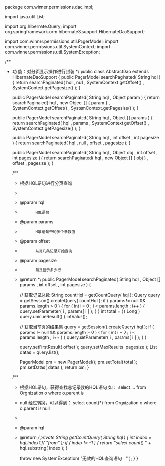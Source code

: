 package com.winner.permissions.dao.impl;

import java.util.List;

import org.hibernate.Query;
import org.springframework.orm.hibernate3.support.HibernateDaoSupport;

import com.winner.permissions.util.PagerModel;
import com.winner.permissions.util.SystemContext;
import com.winner.permissions.util.SystemException;



/**
 * 功 能：对分页显示操作进行封装
 */
public class AbstractDao extends HibernateDaoSupport
{
  public PagerModel searchPaginated( String hql )
	{
		return searchPaginated( hql , null , SystemContext.getOffset() , SystemContext.getPagesize() );
	}

	public PagerModel searchPaginated( String hql , Object param )
	{
		return searchPaginated( hql , new Object [] { param } , SystemContext.getOffset() , SystemContext.getPagesize() );
	}

	public PagerModel searchPaginated( String hql , Object [] params )
	{
		return searchPaginated( hql , params , SystemContext.getOffset() , SystemContext.getPagesize() );
	}

	public PagerModel searchPaginated( String hql , int offset , int pagesize )
	{
		return searchPaginated( hql , null , offset , pagesize );
	}

	public PagerModel searchPaginated( String hql , Object obj , int offset , int pagesize )
	{
		return searchPaginated( hql , new Object [] { obj } , offset , pagesize );
	}

	/**
	 * 根据HQL语句进行分页查询
	 * 
	 * @param hql
	 *            HQL语句
	 * @param params
	 *            HQL语句带的多个参数值
	 * @param offset
	 *            从第几条记录开始查询
	 * @param pagesize
	 *            每页显示多少行
	 * @return
	 */
	public PagerModel searchPaginated( String hql , Object [] params , int offset , int pagesize )
	{

		// 获取记录总数
		String countHql = getCountQuery( hql );
		Query query = getSession().createQuery( countHql );
		if ( params != null && params.length > 0 )
		{
			for ( int i = 0 ; i < params.length ; i++ )
			{
				query.setParameter( i , params[ i ] );
			}
		}
		int total = ( ( Long ) query.uniqueResult() ).intValue();

		// 获取当前页的结果集
		query = getSession().createQuery( hql );
		if ( params != null && params.length > 0 )
		{
			for ( int i = 0 ; i < params.length ; i++ )
			{
				query.setParameter( i , params[ i ] );
			}
		}

		query.setFirstResult( offset );
		query.setMaxResults( pagesize );
		List datas = query.list();

		PagerModel pm = new PagerModel();
		pm.setTotal( total );
		pm.setDatas( datas );
		return pm;
	}

	/**
	 * 根据HQL语句，获得查找总记录数的HQL语句 如： select ... from Orgnization o where o.parent is
	 * null 经过转换，可以得到： select count(*) from Orgnization o where o.parent is null
	 * 
	 * @param hql
	 * @return
	 */
	private String getCountQuery( String hql )
	{
		int index = hql.indexOf( "from" );
		if ( index != -1 )
		{
			return "select count(*) " + hql.substring( index );
		}

		throw new SystemException( "无效的HQL查询语句！" );
	}
}
